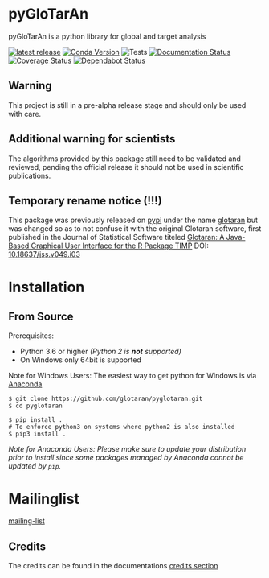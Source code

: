 # pyGloTarAn

pyGloTarAn is a python library for global and target analysis

[![latest release](https://pypip.in/version/pyglotaran/badge.svg)](https://pypi.org/project/pyglotaran/)
[![Conda Version](https://img.shields.io/conda/vn/conda-forge/pyglotaran.svg)](https://anaconda.org/conda-forge/pyglotaran)
![Tests](https://github.com/glotaran/pyglotaran/workflows/Tests/badge.svg)
[![Documentation Status](https://readthedocs.org/projects/pyglotaran/badge/?version=latest)](https://pyglotaran.readthedocs.io/en/latest/?badge=latest)
[![Coverage Status](https://codecov.io/gh/glotaran/pyglotaran/branch/master/graph/badge.svg)](https://codecov.io/gh/glotaran/pyglotaran)
[![Dependabot Status](https://api.dependabot.com/badges/status?host=github&repo=glotaran/pyglotaran)](https://dependabot.com)

## Warning

This project is still in a pre-alpha release stage and should only be used with care.

## Additional warning for scientists

The algorithms provided by this package still need to be validated and reviewed, pending the official release it should not be used in scientific publications.

## Temporary rename notice (!!!)

This package was previously released on [pypi](https://pypi.org/) under the name [glotaran](https://pypi.org/project/glotaran/) but was changed so as to not confuse it with the original Glotaran software, first published in the Journal of Statistical Software titeled [Glotaran: A Java-Based Graphical User Interface for the R Package TIMP](https://www.jstatsoft.org/article/view/v049i03) DOI: [10.18637/jss.v049.i03](https://www.jstatsoft.org/article/view/v049i03)

# Installation

## From Source

Prerequisites:

- Python 3.6 or higher _(Python 2 is **not** supported)_
- On Windows only 64bit is supported

Note for Windows Users: The easiest way to get python for Windows is via [Anaconda](https://www.anaconda.com/)

```
$ git clone https://github.com/glotaran/pyglotaran.git
$ cd pyglotaran

$ pip install .
# To enforce python3 on systems where python2 is also installed
$ pip3 install .

```

_Note for Anaconda Users: Please make sure to update your distribution prior to install since some packages managed by Anaconda cannot be updated by `pip`._

# Mailinglist

[mailing-list](https://groups.google.com/forum/#!forum/glotaran)

## Credits

The credits can be found in the documentations
[credits section](https://pyglotaran.readthedocs.io/en/latest/credits.html)
